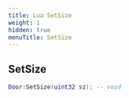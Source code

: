 ```yaml
---
title: Lua SetSize
weight: 1
hidden: true
menuTitle: SetSize
---
```

## SetSize
```lua
Door:SetSize(uint32 sz); -- void
```